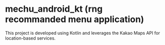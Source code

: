 # mechu_android_kt (rng recommanded menu application) 
This project is developed using Kotlin and leverages the Kakao Maps API for location-based services.
